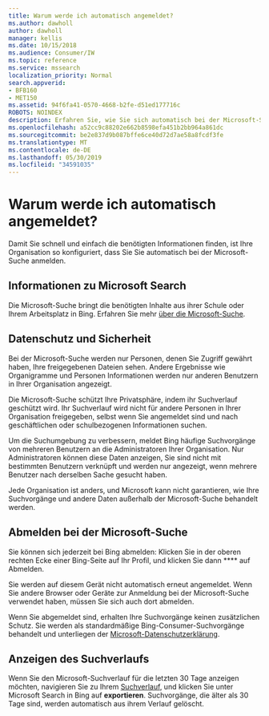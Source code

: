 ```yaml
---
title: Warum werde ich automatisch angemeldet?
ms.author: dawholl
author: dawholl
manager: kellis
ms.date: 10/15/2018
ms.audience: Consumer/IW
ms.topic: reference
ms.service: mssearch
localization_priority: Normal
search.appverid:
- BFB160
- MET150
ms.assetid: 94f6fa41-0570-4668-b2fe-d51ed177716c
ROBOTS: NOINDEX
description: Erfahren Sie, wie Sie sich automatisch bei der Microsoft-Suche anmelden können, um Arbeitsergebnisse schnell und einfach zu finden.
ms.openlocfilehash: a52cc9c88202e662b8598efa451b2bb964a861dc
ms.sourcegitcommit: be2e837d9b087bffe6ce40d72d7ae58a8fcdf3fe
ms.translationtype: MT
ms.contentlocale: de-DE
ms.lasthandoff: 05/30/2019
ms.locfileid: "34591035"
---
```

# <a name="why-am-i-automatically-signed-in"></a>Warum werde ich automatisch angemeldet?

Damit Sie schnell und einfach die benötigten Informationen finden, ist Ihre Organisation so konfiguriert, dass Sie Sie automatisch bei der Microsoft-Suche anmelden.
  
## <a name="about-microsoft-search"></a>Informationen zu Microsoft Search

Die Microsoft-Suche bringt die benötigten Inhalte aus ihrer Schule oder Ihrem Arbeitsplatz in Bing. Erfahren Sie mehr [über die Microsoft-Suche](about-microsoft-search.md).
  
## <a name="privacy-and-security"></a>Datenschutz und Sicherheit

Bei der Microsoft-Suche werden nur Personen, denen Sie Zugriff gewährt haben, Ihre freigegebenen Dateien sehen. Andere Ergebnisse wie Organigramme und Personen Informationen werden nur anderen Benutzern in Ihrer Organisation angezeigt.
  
Die Microsoft-Suche schützt Ihre Privatsphäre, indem ihr Suchverlauf geschützt wird. Ihr Suchverlauf wird nicht für andere Personen in Ihrer Organisation freigegeben, selbst wenn Sie angemeldet sind und nach geschäftlichen oder schulbezogenen Informationen suchen.
  
Um die Suchumgebung zu verbessern, meldet Bing häufige Suchvorgänge von mehreren Benutzern an die Administratoren Ihrer Organisation. Nur Administratoren können diese Daten anzeigen, Sie sind nicht mit bestimmten Benutzern verknüpft und werden nur angezeigt, wenn mehrere Benutzer nach derselben Sache gesucht haben.
  
Jede Organisation ist anders, und Microsoft kann nicht garantieren, wie Ihre Suchvorgänge und andere Daten außerhalb der Microsoft-Suche behandelt werden.
  
## <a name="sign-out-of-microsoft-search"></a>Abmelden bei der Microsoft-Suche

Sie können sich jederzeit bei Bing abmelden: Klicken Sie in der oberen rechten Ecke einer Bing-Seite auf Ihr Profil, und klicken Sie dann **** auf Abmelden.
  
Sie werden auf diesem Gerät nicht automatisch erneut angemeldet. Wenn Sie andere Browser oder Geräte zur Anmeldung bei der Microsoft-Suche verwendet haben, müssen Sie sich auch dort abmelden. 
  
Wenn Sie abgemeldet sind, erhalten Ihre Suchvorgänge keinen zusätzlichen Schutz. Sie werden als standardmäßige Bing-Consumer-Suchvorgänge behandelt und unterliegen der [Microsoft-Datenschutzerklärung](https://privacy.microsoft.com/en-us/privacystatement).
  
## <a name="view-your-search-history"></a>Anzeigen des Suchverlaufs

Wenn Sie den Microsoft-Suchverlauf für die letzten 30 Tage anzeigen möchten, navigieren Sie zu Ihrem [Suchverlauf](https://ssl.bing.com/profile/history), und klicken Sie unter Microsoft Search in Bing auf **exportieren**. Suchvorgänge, die älter als 30 Tage sind, werden automatisch aus ihrem Verlauf gelöscht.

  

